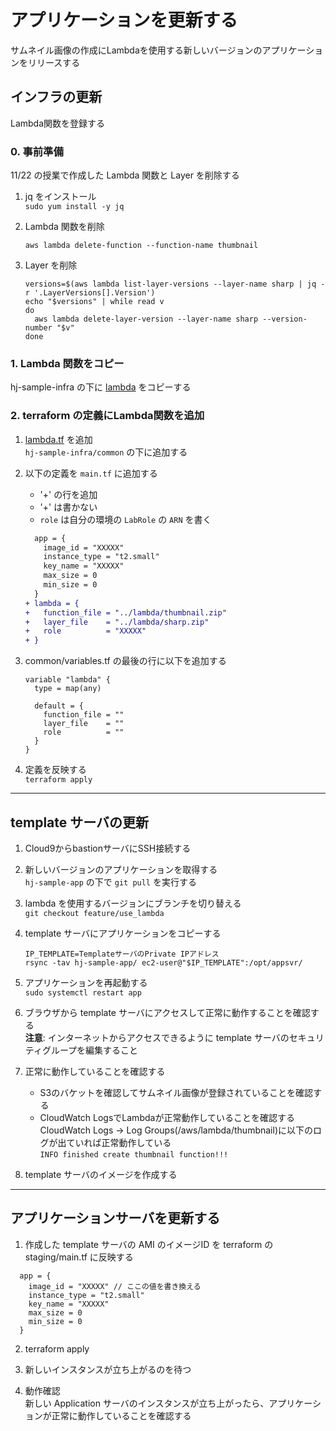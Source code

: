 # アプリケーションを更新する
サムネイル画像の作成にLambdaを使用する新しいバージョンのアプリケーションをリリースする

## インフラの更新
Lambda関数を登録する
### 0. 事前準備
11/22 の授業で作成した Lambda 関数と Layer を削除する
1. jq をインストール  
`sudo yum install -y jq`

2. Lambda 関数を削除
    ```
    aws lambda delete-function --function-name thumbnail
    ```

3. Layer を削除
    ```
    versions=$(aws lambda list-layer-versions --layer-name sharp | jq -r '.LayerVersions[].Version')
    echo "$versions" | while read v
    do
      aws lambda delete-layer-version --layer-name sharp --version-number "$v"
    done
    ```

### 1. Lambda 関数をコピー
hj-sample-infra の下に [lambda](https://github.com/cupperservice/hj-sample-infra/tree/main/lambda) をコピーする

### 2. terraform の定義にLambda関数を追加
1. [lambda.tf](https://github.com/cupperservice/hj-sample-infra/blob/main/common/lambda.tf) を追加  
`hj-sample-infra/common` の下に追加する

2. 以下の定義を `main.tf` に追加する  
    * '+' の行を追加  
    * '+' は書かない  
    * `role` は自分の環境の `LabRole` の `ARN` を書く

    ``` diff
      app = {
        image_id = "XXXXX"
        instance_type = "t2.small"
        key_name = "XXXXX"
        max_size = 0
        min_size = 0
      }
    + lambda = {
    +   function_file = "../lambda/thumbnail.zip"
    +   layer_file    = "../lambda/sharp.zip"
    +   role          = "XXXXX"
    + }
    ```

3. common/variables.tf の最後の行に以下を追加する
    ```
    variable "lambda" {
      type = map(any)

      default = {
        function_file = ""
        layer_file    = ""
        role          = ""
      }
    }
    ```

4. 定義を反映する  
`terraform apply`

---
## template サーバの更新
1. Cloud9からbastionサーバにSSH接続する

2. 新しいバージョンのアプリケーションを取得する  
`hj-sample-app` の下で `git pull` を実行する

3. lambda を使用するバージョンにブランチを切り替える  
`git checkout feature/use_lambda`

3. template サーバにアプリケーションをコピーする  
    ```
    IP_TEMPLATE=TemplateサーバのPrivate IPアドレス
    rsync -tav hj-sample-app/ ec2-user@"$IP_TEMPLATE":/opt/appsvr/
    ```

4. アプリケーションを再起動する  
`sudo systemctl restart app`

5. ブラウザから template サーバにアクセスして正常に動作することを確認する  
__注意__: インターネットからアクセスできるように template サーバのセキュリティグループを編集すること

6. 正常に動作していることを確認する
    * S3のバケットを確認してサムネイル画像が登録されていることを確認する
    * CloudWatch LogsでLambdaが正常動作していることを確認する  
CloudWatch Logs -> Log Groups(/aws/lambda/thumbnail)に以下のログが出ていれば正常動作している  
`INFO finished create thumbnail function!!!`

7. template サーバのイメージを作成する

---
## アプリケーションサーバを更新する
1. 作成した template サーバの AMI のイメージID を terraform の staging/main.tf に反映する
```
  app = {
    image_id = "XXXXX" // ここの値を書き換える
    instance_type = "t2.small"
    key_name = "XXXXX"
    max_size = 0
    min_size = 0
  }
```

2. terraform apply

3. 新しいインスタンスが立ち上がるのを待つ

4. 動作確認  
新しい Application サーバのインスタンスが立ち上がったら、アプリケーションが正常に動作していることを確認する
